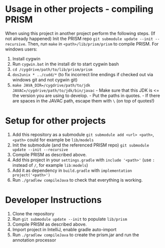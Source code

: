 Usage in other projects - compiling PRISM
=========================================

When using this project in another project perform the following steps.
(If not already happened) Init the PRISM repo `git submodule update --init --recursive`.
Then, run `make` in `<path>/lib/prism/prism` to compile PRISM.
For windows users:
  1. Install cygwin
  2. Run `cygwin.bat` in the install dir to start cygwin bash
  3. `cd /cygdrive/path/to/lib/prism/prism`
  4. `dos2unix * ../cudd/*` (to fix incorrect line endings if checked out via windows git and not cygwin git) 
  5. `make JAVA_DIR=/cygdrive/path/to/jdk JAVAC=/cygdrive/path/to/jdk/bin/javac`
    - Make sure that this JDK is <= the version you are using to develop.
    - Put the paths in quotes.
    - If there are spaces in the JAVAC path, escape them with `\` (on top of quotes!)

Setup for other projects
=======================

1. Add this repository as a submodule `git submodule add <url> <path>`, `<path>` could for example be `lib/models`
2. Init the submodule (and the referenced PRISM repo) `git submodule update --init --recursive`
3. Compile PRISM as described above.
4. Add this project in your `settings.gradle` with `include '<path>'` (use `:` instead of `/`, for example `lib:models`)
5. Add it as dependency in `build.gradle` with `implementation project('<path>')`
6. Run `./gradlew compileJava` to check that everything is working.

Developer Instructions
======================

1. Clone the repository
2. Run `git submodule update --init` to populate `lib/prism`
3. Compile PRISM as described above.
4. Import project in IntelliJ, enable gradle auto-import
5. Run `./gradlew compileJava` to create the prism.jar and run the annotation processor
